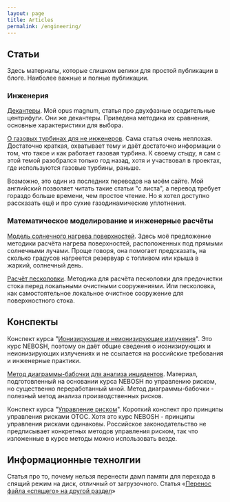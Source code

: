 ```yaml
---
layout: page
title: Articles
permalink: /engineering/
---
```


## Статьи

Здесь материалы, которые слишком велики для простой публикации в блоге. Наиболее важные и полные публикации.

### Инженерия
	
[Декантеры](decanter.html). Мой opus magnum, статья про двухфазные осадительные центрифуги. Они же декантеры. Приведена методика их сравнения, основные характеристики для выбора.

[О газовых турбинах для не инженеров](https://www.mnlist.ru/engineering/turbine.html). Сама статья очень неплохая. Достаточно краткая, охватывает тему и даёт достаточно информации о том, что такое и как работает газовая турбина. К своему стыду, я сам с этой темой разобрался только год назад, хотя и участвовал в проектах, где используются газовые турбины, раньше.

Возможно, это один из последних переводов на моём сайте. Мой английский позволяет читать такие статьи "с листа", а перевод требует гораздо больше времени, чем простое чтение. Но я хотел доступно рассказать ещё и про сухие газодинамические уплотнения. 

### Математическое моделирование и инженерные расчёты

[Модель солнечного нагрева поверхностей](/blog/2014/heat-model). Здесь моё предложение методики расчёта нагрева поверхностей, расположенных под прямыми солнечными лучами. Проще говоря, она помогает предсказать, на сколько градусов нагреется резервуар с топливом или крыша в жаркий, солнечный день.

[Расчёт песколовки](/blog/2013/sand-trap). Методика для расчёта песколовки для предочистки стока перед локальными очистными сооружениями. Или песколовка, как самостоятельное локальное очистное сооружение для поверхностного стока.

## Конспекты

Конспект курса "[Ионизирующие и неионизирующие излучения](/blog/2020/ionizing-radiation)". Это курс NEBOSH, поэтому он даёт общие сведения о иознизирующих и неионизирующих излучениях и не ссылается на российские требования и инженерные практики.

[Метод диаграммы-бабочки для анализа инцидентов](/blog/2020/bowtie-analysis). Материал, подготовленный на основании курса NEBOSH по управлению риском, но существенно переработанный мной. Метод диаграммы-бабочки - полезный метод анализа производственных рисков. 

Конспект курса "[Управление риском](/blog/2020/risk-management)". Короткий конспект про принципы управления рисками ОТОС. Хотя это курс NEBOSH - принципы управления рисками одинаковы. Российское законодательство не предписывает конкретных методов управления риском, так что изложенные в курсе методы можно использовать везде.

## Информационные технолгии

Статья про то, почему нельзя перенести дамп памяти для перехода в спящий режим на диск, отличный от загрузочного. Статья «[Перенос файла «спящего» на другой раздел](swap-file.html)»